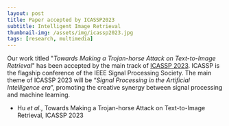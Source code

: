 ```yaml
---
layout: post
title: Paper accepted by ICASSP2023
subtitle: Intelligent Image Retrieval
thumbnail-img: /assets/img/icassp2023.jpg
tags: [research, multimedia]
---
```


Our work titled "*Towards Making a Trojan-horse Attack on Text-to-Image Retrieval*" has been accepted by the main track of [ICASSP 2023](https://2023.ieeeicassp.org/). 
ICASSP is the flagship conference of the IEEE Signal Processing Society. 
The main theme of ICASSP 2023 will be “*Signal Processing in the Artificial Intelligence era*”, promoting the creative synergy between signal processing and machine learning.

+ Hu *et al.*, Towards Making a Trojan-horse Attack on Text-to-Image Retrieval, ICASSP 2023
